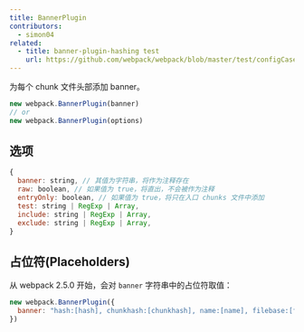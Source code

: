 ```yaml
---
title: BannerPlugin
contributors:
  - simon04
related:
  - title: banner-plugin-hashing test
    url: https://github.com/webpack/webpack/blob/master/test/configCases/plugins/banner-plugin-hashing/webpack.config.js
---
```


为每个 chunk 文件头部添加 banner。

``` javascript
new webpack.BannerPlugin(banner)
// or
new webpack.BannerPlugin(options)
```


## 选项

```javascript
{
  banner: string, // 其值为字符串，将作为注释存在
  raw: boolean, // 如果值为 true，将直出，不会被作为注释
  entryOnly: boolean, // 如果值为 true，将只在入口 chunks 文件中添加
  test: string | RegExp | Array,
  include: string | RegExp | Array,
  exclude: string | RegExp | Array,
}
```


## 占位符(Placeholders)

从 webpack 2.5.0 开始，会对 `banner` 字符串中的占位符取值：

```javascript
new webpack.BannerPlugin({
  banner: "hash:[hash], chunkhash:[chunkhash], name:[name], filebase:[filebase], query:[query], file:[file]"
})
```

